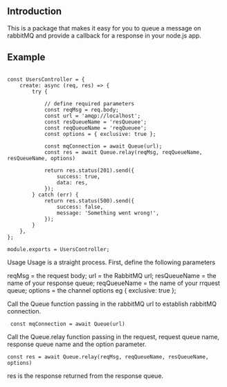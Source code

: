 ## Introduction
This is a package that makes it easy for you to queue a message on rabbitMQ and provide a callback for a response in your node.js app.

## Example
``` const Queue = require('relay-rabbitmq');

const UsersController = {
    create: async (req, res) => {
        try {
           
            // define required parameters
            const reqMsg = req.body;
            const url = 'amqp://localhost';
            const resQueueName = 'resQueuee';
            const reqQueueName = 'reqQueuee';
            const options = { exclusive: true };

            const mqConnection = await Queue(url);
            const res = await Queue.relay(reqMsg, reqQueueName, resQueueName, options)

            return res.status(201).send({
                success: true,
                data: res,
            });
        } catch (err) {
            return res.status(500).send({
                success: false,
                message: 'Something went wrong!',
            });
        }
    },
};

module.exports = UsersController;

```

Usage
Usage is a straight process. First, define the following parameters

reqMsg = the request body;
url = the RabbitMQ url;
resQueueName = the name of your response queue;
reqQueueName = the name of your rrquest queue;
options = the channel options eg { exclusive: true };

Call the Queue function passing in the rabbitMQ url to establish rabbitMQ connection.

``` const mqConnection = await Queue(url)```

Call the Queue.relay function passing in the request, request queue name, response queue name and the option parameter.

```const res = await Queue.relay(reqMsg, reqQueueName, resQueueName, options)```

res is the response returned from the response queue.

